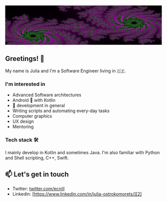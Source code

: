 ![The image is opened](doc/mandelbrot-set.jpeg)

## Greetings! 👋 
My name is Julia and I'm a Software Engineer living in 🇨🇿. 

### I'm interested in
* Advanced Software architectures 
* Android 💚 with Kotlin
* 📱 development in general
* Writing scripts and automating every-day tasks
* Computer graphics
* UX design
* Mentoring

### Tech stack 🛠
I mainly develop in Kotlin and sometimes Java. I'm also familiar with Python and Shell scripting, C++, Swift.

## 📫 Let's get in touch
- Twitter: [twitter.com/ecnill][1]
- Linkedin: [https://www.linkedin.com/in/julia-ostrokomorets/][2]

[1]: https://twitter.com/ecnill
[2]: https://www.linkedin.com/in/julia-ostrokomorets/
